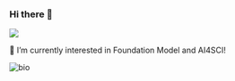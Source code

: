### Hi there 👋 
![](https://komarev.com/ghpvc/?username=jingbo02&label=PROFILE+VIEWS)

 🌱 I’m currently interested in Foundation Model and AI4SCI!

![bio](https://github-readme-stats.vercel.app/api?username=jingbo02&show_icons=true&&hide=prs,issues)

